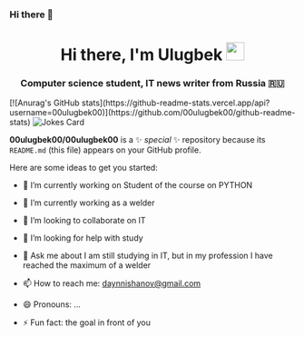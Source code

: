 ### Hi there 👋
<h1 align="center">Hi there, I'm <a  target="_blank">Ulugbek</a> 
<img src="https://github.com/blackcater/blackcater/raw/main/images/Hi.gif" height="32"/></h1>
<h3 align="center">Computer science student, IT news writer from Russia 🇷🇺</h3>
[![Anurag's GitHub stats](https://github-readme-stats.vercel.app/api?username=00ulugbek00)](https://github.com/00ulugbek00/github-readme-stats)

<img src="https://readme-jokes.vercel.app/api" alt="Jokes Card" />


**00ulugbek00/00ulugbek00** is a ✨ _special_ ✨ repository because its `README.md` (this file) appears on your GitHub profile.

Here are some ideas to get you started:

- 🔭 I’m currently working on Student of the course on PYTHON
- 🌱 I’m  currently working as a welder
- 👯 I’m looking to collaborate on IT
- 🤔 I’m looking for help with study
- 💬 Ask me about I am still studying in IT, but in my profession I have reached the maximum of a welder

- 📫 How to reach me: daynnishanov@gmail.com
- 😄 Pronouns: ...
- ⚡ Fun fact: the goal in front of you

